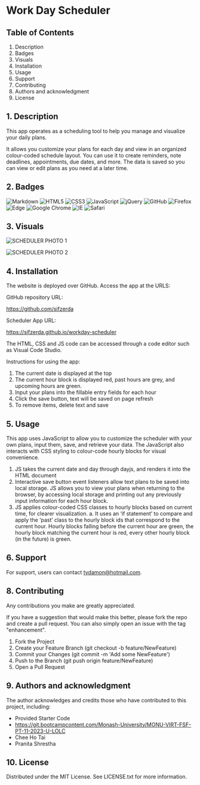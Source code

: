 # Work Day Scheduler

## Table of Contents

1. Description
2. Badges
3. Visuals
4. Installation
5. Usage
6. Support
7. Contributing
8. Authors and acknowledgment
9. License

## 1. Description

This app operates as a scheduling tool to help you manage and visualize your daily plans.

It allows you customize your plans for each day and view in an organized colour-coded schedule layout. You can use it to create reminders, note deadlines, appointments, due dates, and more. The data is saved so you can view or edit plans as you need at a later time.

## 2. Badges

![Markdown](https://img.shields.io/badge/markdown-%23000000.svg?style=for-the-badge&logo=markdown&logoColor=white)
![HTML5](https://img.shields.io/badge/html5-%23E34F26.svg?style=for-the-badge&logo=html5&logoColor=white)
![CSS3](https://img.shields.io/badge/css3-%231572B6.svg?style=for-the-badge&logo=css3&logoColor=white)
![JavaScript](https://img.shields.io/badge/javascript-%23323330.svg?style=for-the-badge&logo=javascript&logoColor=%23F7DF1E)
![jQuery](https://img.shields.io/badge/jquery-%230769AD.svg?style=for-the-badge&logo=jquery&logoColor=white)
![GitHub](https://img.shields.io/badge/github-%23121011.svg?style=for-the-badge&logo=github&logoColor=white)
![Firefox](https://img.shields.io/badge/Firefox-FF7139?style=for-the-badge&logo=Firefox-Browser&logoColor=white)
![Edge](https://img.shields.io/badge/Edge-0078D7?style=for-the-badge&logo=Microsoft-edge&logoColor=white)
![Google Chrome](https://img.shields.io/badge/Google%20Chrome-4285F4?style=for-the-badge&logo=GoogleChrome&logoColor=white)
![IE](https://img.shields.io/badge/Internet%20Explorer-0076D6?style=for-the-badge&logo=Internet%20Explorer&logoColor=white)
![Safari](https://img.shields.io/badge/Safari-000000?style=for-the-badge&logo=Safari&logoColor=white)

## 3. Visuals

![SCHEDULER PHOTO 1](https://github.com/sifwolf1991/prework-study-guide/assets/139626561/9d66e1d7-0e02-4c73-8d88-e8b1bf33fc45)

![SCHEDULER PHOTO 2](https://github.com/sifwolf1991/prework-study-guide/assets/139626561/3e6e7d66-5689-4209-a093-3a18176cba82)

## 4. Installation

The website is deployed over GitHub. Access the app at the URLS:

GitHub repository URL:

https://github.com/sifzerda

Scheduler App URL:

https://sifzerda.github.io/workday-scheduler

The HTML, CSS and JS code can be accessed through a code editor such as Visual Code Studio. 

Instructions for using the app:

1.	The current date is displayed at the top
2.	The current hour block is displayed red, past hours are grey, and upcoming hours are green.
3.	Input your plans into the fillable entry fields for each hour
4.	Click the save button, text will be saved on page refresh
5.	To remove items, delete text and save

## 5. Usage

This app uses JavaScript to allow you to customize the scheduler with your own plans, input them, save, and retrieve your data. The JavaScript also interacts with CSS styling to colour-code hourly blocks for visual convenience.

1.	JS takes the current date and day through dayjs, and renders it into the HTML document
2.	Interactive save button event listeners allow text plans to be saved into local storage. JS allows you to view your plans when returning to the browser, by accessing local storage and printing out any previously input information for each hour block.
3.	JS applies colour-coded CSS classes to hourly blocks based on current time, for clearer visualization. 
a.	It uses an ‘if statement’ to compare and apply the ‘past’ class to the hourly block ids that correspond to the current hour. Hourly blocks falling before the current hour are green, the hourly block matching the current hour is red, every other hourly block (in the future) is green. 

## 6. Support

For support, users can contact tydamon@hotmail.com.

## 8. Contributing

Any contributions you make are greatly appreciated.

If you have a suggestion that would make this better, please fork the repo and create a pull request. You can also simply open an issue with the tag "enhancement". 
1.	Fork the Project
2.	Create your Feature Branch (git checkout -b feature/NewFeature)
3.	Commit your Changes (git commit -m 'Add some NewFeature')
4.	Push to the Branch (git push origin feature/NewFeature)
5.	Open a Pull Request

## 9. Authors and acknowledgment

The author acknowledges and credits those who have contributed to this project, including:
* Provided Starter Code
* https://git.bootcampcontent.com/Monash-University/MONU-VIRT-FSF-PT-11-2023-U-LOLC
* Chee Ho Tai
* Pranita Shrestha

## 10. License

Distributed under the MIT License. See LICENSE.txt for more information.

